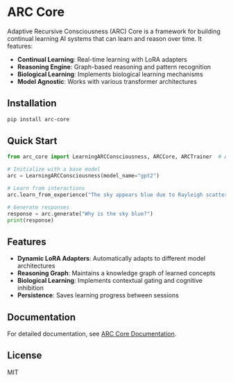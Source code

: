 # ARC Core

Adaptive Recursive Consciousness (ARC) Core is a framework for building continual learning AI systems that can learn and reason over time. It features:

- **Continual Learning**: Real-time learning with LoRA adapters
- **Reasoning Engine**: Graph-based reasoning and pattern recognition
- **Biological Learning**: Implements biological learning mechanisms
- **Model Agnostic**: Works with various transformer architectures

## Installation

```bash
pip install arc-core
```

## Quick Start

```python
from arc_core import LearningARCConsciousness, ARCCore, ARCTrainer  # All aliases for the same class

# Initialize with a base model
arc = LearningARCConsciousness(model_name="gpt2")

# Learn from interactions
arc.learn_from_experience("The sky appears blue due to Rayleigh scattering")

# Generate responses
response = arc.generate("Why is the sky blue?")
print(response)
```

## Features

- **Dynamic LoRA Adapters**: Automatically adapts to different model architectures
- **Reasoning Graph**: Maintains a knowledge graph of learned concepts
- **Biological Learning**: Implements contextual gating and cognitive inhibition
- **Persistence**: Saves learning progress between sessions

## Documentation

For detailed documentation, see [ARC Core Documentation](https://github.com/yourusername/arc-core).

## License

MIT
